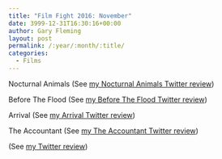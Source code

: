 ```yaml
---
title: "Film Fight 2016: November"
date: 3999-12-31T16:30:16+00:00
author: Gary Fleming
layout: post
permalink: /:year/:month/:title/
categories:
  - Films
---
```


Nocturnal Animals (See [my Nocturnal Animals Twitter review](https://twitter.com/garyfleming/status/795282920332201984))

Before The Flood (See [my Before The Flood Twitter review](https://twitter.com/garyfleming/status/795283243314585600))

Arrival (See [my Arrival Twitter review](https://twitter.com/garyfleming/status/797786831312064512))


The Accountant (See [my The Accountant Twitter review](https://twitter.com/garyfleming/status/798261145081708544))

 (See [my  Twitter review]())